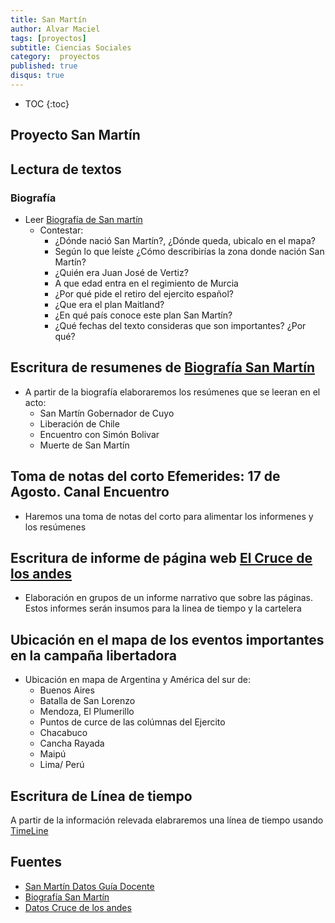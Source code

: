 ```yaml
---
title: San Martín
author: Alvar Maciel
tags: [proyectos]
subtitle: Ciencias Sociales
category:  proyectos
published: true
disqus: true
---
```


* TOC
{:toc}

## Proyecto San Martín




## Lectura de textos




### Biografía

-   Leer [Biografía de San martín](https://www.elhistoriador.com.ar/jose-de-san-martin-por-felipe-pigna/)
    -   Contestar:
        -   ¿Dónde nació San Martín?, ¿Dónde queda, ubicalo en el mapa?
        -   Según lo que leíste ¿Cómo describirías la zona donde nación San Martín?
        -   ¿Quién era Juan José de Vertiz?
        -   A que edad entra en el regimiento de Murcia
        -   ¿Por qué pide el retiro del ejercito español?
        -   ¿Que era el plan Maitland?
        -   ¿En qué país conoce este plan San Martín?
        -   ¿Qué fechas del texto consideras que son importantes? ¿Por qué?




## Escritura de resumenes de [Biografía San Martín](https://www.elhistoriador.com.ar/jose-de-san-martin-por-felipe-pigna/)

- A partir de la biografía elaboraremos los resúmenes que se leeran en el acto:
  - San Martín Gobernador de Cuyo
  - Liberación de Chile
  - Encuentro con Simón Bolivar
  - Muerte de San Martín

## Toma de notas del corto Efemerides: 17 de Agosto. Canal Encuentro

- Haremos una toma de notas del corto para alimentar los informenes y los resúmenes



## Escritura de informe de página web [El Cruce de los andes](http://sanmartin.educ.ar/)

- Elaboración en grupos de un informe narrativo que sobre las páginas. Estos informes serán insumos para la linea de tiempo y la cartelera



## Ubicación en el mapa de los eventos importantes en la campaña libertadora
- Ubicación en mapa de Argentina y América del sur de:
  - Buenos Aires
  - Batalla de San Lorenzo
  - Mendoza, El Plumerillo
  - Puntos de curce de las colúmnas del Ejercito
  - Chacabuco
  - Cancha Rayada
  - Maipú
  - Lima/ Perú



## Escritura de Línea de tiempo

A partir de la información relevada elabraremos una línea de tiempo usando [TimeLine](https://timeline.knightlab.com/)


## Fuentes

-   [San Martín Datos Guía Docente](links.md)
-   [Biografía San Martín](links.md)
-   [Datos Cruce de los andes](http://sanmartin.educ.ar/)


